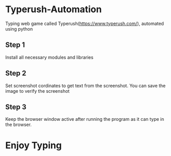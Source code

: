 # Typerush-Automation
Typing web game called Typerush(https://www.typerush.com/), automated using python

## Step 1
Install all necessary modules and libraries

## Step 2
Set screenshot cordinates to get text from the screenshot. You can save the image to verify the screenshot

## Step 3
Keep the browser window active after running the program as it can type in the browser.

# Enjoy Typing
